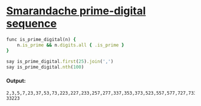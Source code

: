 [1]: https://rosettacode.org/wiki/Smarandache_prime-digital_sequence

# [Smarandache prime-digital sequence][1]

```ruby
func is_prime_digital(n) {
    n.is_prime && n.digits.all { .is_prime }
}
 
say is_prime_digital.first(25).join(',')
say is_prime_digital.nth(100)
```

#### Output:
```
2,3,5,7,23,37,53,73,223,227,233,257,277,337,353,373,523,557,577,727,733,757,773,2237,2273
33223
```

